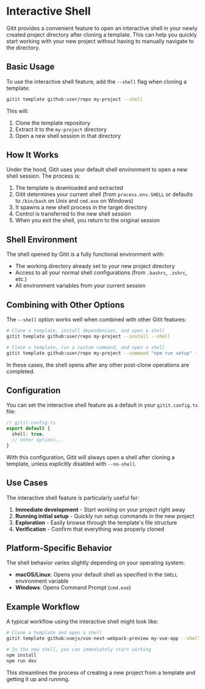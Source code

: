 # Interactive Shell

Gitit provides a convenient feature to open an interactive shell in your newly created project directory after cloning a template. This can help you quickly start working with your new project without having to manually navigate to the directory.

## Basic Usage

To use the interactive shell feature, add the `--shell` flag when cloning a template:

```bash
gitit template github:user/repo my-project --shell
```

This will:

1. Clone the template repository
2. Extract it to the `my-project` directory
3. Open a new shell session in that directory

## How It Works

Under the hood, Gitit uses your default shell environment to open a new shell session. The process is:

1. The template is downloaded and extracted
2. Gitit determines your current shell (from `process.env.SHELL` or defaults to `/bin/bash` on Unix and `cmd.exe` on Windows)
3. It spawns a new shell process in the target directory
4. Control is transferred to the new shell session
5. When you exit the shell, you return to the original session

## Shell Environment

The shell opened by Gitit is a fully functional environment with:

- The working directory already set to your new project directory
- Access to all your normal shell configurations (from `.bashrc`, `.zshrc`, etc.)
- All environment variables from your current session

## Combining with Other Options

The `--shell` option works well when combined with other Gitit features:

```bash
# Clone a template, install dependencies, and open a shell
gitit template github:user/repo my-project --install --shell

# Clone a template, run a custom command, and open a shell
gitit template github:user/repo my-project --command "npm run setup" --shell
```

In these cases, the shell opens after any other post-clone operations are completed.

## Configuration

You can set the interactive shell feature as a default in your `gitit.config.ts` file:

```typescript
// gitit.config.ts
export default {
  shell: true,
  // other options...
}
```

With this configuration, Gitit will always open a shell after cloning a template, unless explicitly disabled with `--no-shell`.

## Use Cases

The interactive shell feature is particularly useful for:

1. **Immediate development** - Start working on your project right away
2. **Running initial setup** - Quickly run setup commands in the new project
3. **Exploration** - Easily browse through the template's file structure
4. **Verification** - Confirm that everything was properly cloned

## Platform-Specific Behavior

The shell behavior varies slightly depending on your operating system:

- **macOS/Linux**: Opens your default shell as specified in the `SHELL` environment variable
- **Windows**: Opens Command Prompt (`cmd.exe`)

## Example Workflow

A typical workflow using the interactive shell might look like:

```bash
# Clone a template and open a shell
gitit template github:vuejs/vue-next-webpack-preview my-vue-app --shell

# In the new shell, you can immediately start working
npm install
npm run dev
```

This streamlines the process of creating a new project from a template and getting it up and running.
